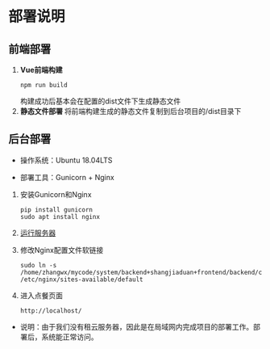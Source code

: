 # 部署说明

## 前端部署

1. <b> Vue前端构建</b>
    ```
    npm run build  
    ``` 
    构建成功后基本会在配置的dist文件下生成静态文件
2. <b> 静态文件部署 </b>
    将前端构建生成的静态文件复制到后台项目的/dist目录下


## 后台部署

- 操作系统：Ubuntu 18.04LTS

- 部署工具：Gunicorn + Nginx

1. 安装Gunicorn和Nginx
    ```
    pip install gunicorn
    sudo apt install nginx
    ```

2. [运行服务器](https://github.com/SYSU-WebDevelopment-LMTZ/backend/blob/master/readme.md)

3. 修改Nginx配置文件软链接
    ```
    sudo ln -s /home/zhangwx/mycode/system/backend+shangjiaduan+frontend/backend/code/nginx/conf.d/web.conf /etc/nginx/sites-available/default
    ```

4. 进入点餐页面
    ```
    http://localhost/
    ```

- 说明：由于我们没有租云服务器，因此是在局域网内完成项目的部署工作。部署后，系统能正常访问。
